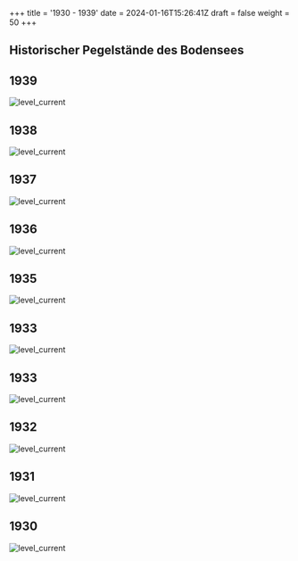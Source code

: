 +++
title = '1930 - 1939'
date = 2024-01-16T15:26:41Z
draft = false
weight = 50
+++

## Historischer Pegelstände des Bodensees

## 1939

![level_current](/images/DE/graphs_historic/longterm_DE_1939.png)

## 1938

![level_current](/images/DE/graphs_historic/longterm_DE_1938.png)

## 1937

![level_current](/images/DE/graphs_historic/longterm_DE_1937.png)

## 1936

![level_current](/images/DE/graphs_historic/longterm_DE_1936.png)

## 1935

![level_current](/images/DE/graphs_historic/longterm_DE_1935.png)

## 1933

![level_current](/images/DE/graphs_historic/longterm_DE_1934.png)

## 1933

![level_current](/images/DE/graphs_historic/longterm_DE_1933.png)

## 1932

![level_current](/images/DE/graphs_historic/longterm_DE_1932.png)

## 1931

![level_current](/images/DE/graphs_historic/longterm_DE_1931.png)

## 1930

![level_current](/images/DE/graphs_historic/longterm_DE_1930.png)